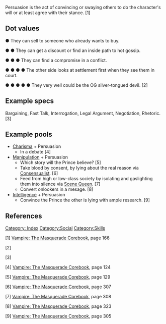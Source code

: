 Persuasion is the act of convincing or swaying others to do the
character's will or at least agree with their stance. [1]

## Dot values

● They can sell to someone who already wants to buy.

● ● They can get a discount or find an inside path to hot gossip.

● ● ● They can find a compromise in a conflict.

● ● ● ● The other side looks at settlement first when they see them in
court.

● ● ● ● ● They very well could be the OG silver-tongued devil. [2]

## Example specs

Bargaining, Fast Talk, Interrogation, Legal Argument, Negotiation,
Rhetoric. [3]

## Example pools

- <a href="Charisma" class="wikilink" title="Charisma">Charisma</a> +
  Persuasion
  - In a debate [4]
- <a href="Manipulation" class="wikilink"
  title="Manipulation">Manipulation</a> + Persuasion
  - Which story will the Prince believe? [5]
  - Take blood by consent, by lying about the real reason via
    <a href="Predator_types#Consensualist" class="wikilink"
    title="Consensualist">Consensualist</a>. [6]
  - Feed from high or low-class society by isolating and gaslighting
    them into silence via
    <a href="Predator_types#Scene_Queen" class="wikilink"
    title="Scene Queen">Scene Queen</a>. [7]
  - Convert onlookers in a mesage. [8]
- <a href="Intelligence" class="wikilink"
  title="Intelligence">Intelligence</a> + Persuasion
  - Convince the Prince the other is lying with ample research. [9]

## References

<a href="Category:_Index" class="wikilink"
title="Category: Index">Category: Index</a>
<a href="Category:Social" class="wikilink"
title="Category:Social">Category:Social</a>
<a href="Category:Skills" class="wikilink"
title="Category:Skills">Category:Skills</a>

[1] <a href="Vampire:_The_Masquerade_Corebook" class="wikilink"
title="Vampire: The Masquerade Corebook">Vampire: The Masquerade
Corebook</a>, page 166

[2]

[3]

[4] <a href="Vampire:_The_Masquerade_Corebook" class="wikilink"
title="Vampire: The Masquerade Corebook">Vampire: The Masquerade
Corebook</a>, page 124

[5] <a href="Vampire:_The_Masquerade_Corebook" class="wikilink"
title="Vampire: The Masquerade Corebook">Vampire: The Masquerade
Corebook</a>, page 129

[6] <a href="Vampire:_The_Masquerade_Corebook" class="wikilink"
title="Vampire: The Masquerade Corebook">Vampire: The Masquerade
Corebook</a>, page 307

[7] <a href="Vampire:_The_Masquerade_Corebook" class="wikilink"
title="Vampire: The Masquerade Corebook">Vampire: The Masquerade
Corebook</a>, page 308

[8] <a href="Vampire:_The_Masquerade_Corebook" class="wikilink"
title="Vampire: The Masquerade Corebook">Vampire: The Masquerade
Corebook</a>, page 323

[9] <a href="Vampire:_The_Masquerade_Corebook" class="wikilink"
title="Vampire: The Masquerade Corebook">Vampire: The Masquerade
Corebook</a>, page 305
